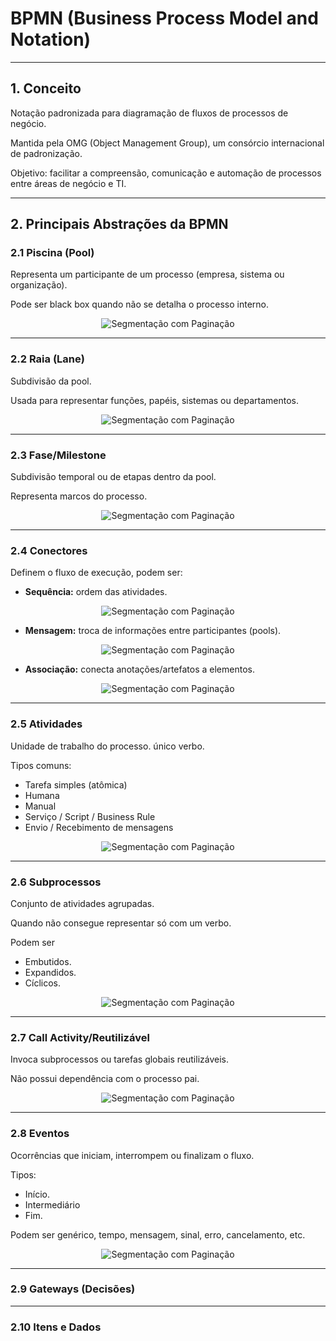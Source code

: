 # BPMN (Business Process Model and Notation)

---

## **1. Conceito**

Notação padronizada para diagramação de fluxos de processos de negócio.

Mantida pela OMG (Object Management Group), um consórcio internacional de padronização.

Objetivo: facilitar a compreensão, comunicação e automação de processos entre áreas de negócio e TI.

---

## **2. Principais Abstrações da BPMN**

### **2.1 Piscina (Pool)**

Representa um participante de um processo (empresa, sistema ou organização).

Pode ser black box quando não se detalha o processo interno.

<p align="center">
  <img src="../../../../assets/pngs/34.png" alt="Segmentação com Paginação">
</p>

---

### **2.2 Raia (Lane)**

Subdivisão da pool.

Usada para representar funções, papéis, sistemas ou departamentos.

<p align="center">
  <img src="../../../../assets/pngs/35.png" alt="Segmentação com Paginação">
</p>

---

### **2.3 Fase/Milestone**

Subdivisão temporal ou de etapas dentro da pool.

Representa marcos do processo.

<p align="center">
  <img src="../../../../assets/pngs/36.png" alt="Segmentação com Paginação">
</p>

---

### **2.4 Conectores**
Definem o fluxo de execução, podem ser:

- **Sequência:** ordem das atividades.

<p align="center">
  <img src="../../../../assets/pngs/37.png" alt="Segmentação com Paginação">
</p>

- **Mensagem:** troca de informações entre participantes (pools).

<p align="center">
  <img src="../../../../assets/pngs/38.png" alt="Segmentação com Paginação">
</p>

- **Associação:** conecta anotações/artefatos a elementos.

<p align="center">
  <img src="../../../../assets/pngs/39.png" alt="Segmentação com Paginação">
</p>

---

### **2.5 Atividades**

Unidade de trabalho do processo.
único verbo.

Tipos comuns:

- Tarefa simples (atômica)
- Humana 
- Manual
- Serviço / Script / Business Rule
- Envio / Recebimento de mensagens

<p align="center">
  <img src="../../../../assets/pngs/40.png" alt="Segmentação com Paginação">
</p>

---

### **2.6 Subprocessos**

Conjunto de atividades agrupadas.

Quando não consegue representar só com um verbo.

Podem ser 

- Embutidos.
- Expandidos.
- Cíclicos.

<p align="center">
  <img src="../../../../assets/pngs/41.png" alt="Segmentação com Paginação">
</p>

---

### **2.7 Call Activity/Reutilizável**

Invoca subprocessos ou tarefas globais reutilizáveis.

Não possui dependência com o processo pai.


<p align="center">
  <img src="../../../../assets/pngs/42.png" alt="Segmentação com Paginação">
</p>


---

### **2.8 Eventos**

Ocorrências que iniciam, interrompem ou finalizam o fluxo.

Tipos: 

- Início.
- Intermediário 
- Fim.

Podem ser genérico, tempo, mensagem, sinal, erro, cancelamento, etc.

<p align="center">
  <img src="../../../../assets/pngs/43.png" alt="Segmentação com Paginação">
</p>

---

### **2.9 Gateways (Decisões)**

---

### **2.10 Itens e Dados**